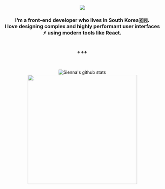 <div align="center">
  <img src="https://capsule-render.vercel.app/api?type=waving&color=gradient&height=200&section=header&text=I'm%20Sienna&fontSize=90" />
 
<h3>
I’m a front-end developer who lives in South Korea🇰🇷.
<br />
I love designing complex and highly performant user interfaces ⚡ using modern tools like React.
<br /><br />

+++
</h3>

<br />

![Sienna's github stats](https://github-readme-stats.vercel.app/api?username=sienna0715&show_icons=true&theme=swift)
<img src="https://github-readme-stats.vercel.app/api/top-langs/?username=sienna0715&layout=compact&theme=swift" width="355" />

<!--
   <h3>📚 Tech Stack 📚</h3>
	<img src="https://img.shields.io/badge/HTML5-E34F26?style=flat&logo=HTML5&logoColor=white" />
	<img src="https://img.shields.io/badge/CSS3-1572B6?style=flat&logo=CSS3&logoColor=white" />
  <img src="https://img.shields.io/badge/JavaScript-F7DF1E?style=flat&logo=JavaScript&logoColor=white" />
  <img src="https://img.shields.io/badge/React-61DAFB?style=flat&logo=React&logoColor=white" /> <br />
  <img src="https://img.shields.io/badge/React Router-CA4245?style=flat&logo=React Router&logoColor=white" />
  <img src="https://img.shields.io/badge/Redux-764ABC?style=flat&logo=Redux&logoColor=white" />
  <img src="https://img.shields.io/badge/Webpack-8DD6F9?style=flat&logo=Webpack&logoColor=white" /> <br />
  <img src="https://img.shields.io/badge/npm-CB3837?style=flat&logo=npm&logoColor=white" />
  <img src="https://img.shields.io/badge/Prettier-F7B93E?style=flat&logo=Prettier&logoColor=white" />
  <img src="https://img.shields.io/badge/styled-components-DB7093?style=flat&logo=styled-components&logoColor=white" />
-->
</div>
